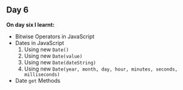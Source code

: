## Day 6

**On day six I learnt:**
- Bitwise Operators in JavaScript
- Dates in JavaScript
  1. Using new `Date()`
  2. Using new `Date(value)`
  3. Using new `Date(dateString)`
  4. Using new `Date(year, month, day, hour, minutes, seconds, milliseconds)`
- Date `get` Methods

